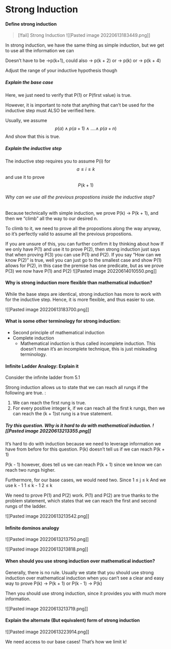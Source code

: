 # Strong Induction 

#### Define strong induction

>[!fail] Strong Induction
>![[Pasted image 20220613183449.png]]

In strong induction, we have the same thing as simple induction, but we get to use all the information we can

Doesn’t have to be →p(k+1), could also → p(k + 2) or → p(k) or → p(k + 4)

Adjust the range of your inductive hypothesis though

##### Explain the base case
Here, we just need to verify that P(1) or P(first value) is true. 

However, it is important to note that anything that can’t be used for the inductive step must ALSO be verified here. 

Usually, we assume 
$$p(a) \land p(a + 1) \land .... \land \; p(a + n)$$
And show that this is true. 

##### Explain the inductive step 

The inductive step requires you to assume P(i) for $$a \leq i \leq k$$ and use it to prove 
$$P(k + 1)$$

###### Why can we use all the previous propostions inside the inductive step? 
Because technically with simple induction, we prove P(k) → P(k + 1), and then we “climb” all the way to our desired n. 

To climb to it, we need to prove all the propostions along the way anyway, so it’s perfectly valid to assume all the previous propostions. 

If you are unsure of this, you can further confirm it by thinking about how If we only have P(1) and use it to prove P(2), then strong induction just says that when proving P(3) you can use P(1) and P(2). 
If you say “How can we know P(2)” is true, well you can just go to the smallest case and show P(1) allows for P(2), in this case the premise has one predicate, but as we prove P(3) we now have P(1) and P(2)
![[Pasted image 20220614010550.png]]





#### Why is strong induction more flexible than mathematical induction?

While the base steps are identical, strong induction has more to work with for the inductive step. Hence, it is more flexible, and thus easier to use. 

![[Pasted image 20220613183700.png]]





#### What is some other terminology for strong induction:
- Second principle of mathematical induction
- Complete induction 
	- Mathematical induction is thus called incomplete induction. This doesn’t mean it’s an incomplete technique, this is just misleading terminology. 

#### Infinite Ladder Analogy: Explain it
Consider the infinite ladder from 5.1

Strong induction allows us to state that we can reach all rungs if the following are true. : 
1. We can reach the first rung is true. 
2. For every positive integer k, if we can reach all the first k rungs, then we can reach the (k + 1)st rung is a true statement. 

##### Try this question. Why is it hard to do with mathematical induction.  ![[Pasted image 20220613213355.png]]

It’s hard to do with induction because we need to leverage information we have from before for this question. 
P(k) doesn’t tell us if we can reach P(k + 1)

P(k - 1) however, does tell us we can reach P(k + 1) since we know we can reach two rungs higher. 

Furthermore, for our base cases, we would need two. 
Since 
1 ≤ j ≤ k
And we use k - 1
1 ≤ k - 1
2 ≤ k

We need to prove P(1) and P(2) work.
P(1) and P(2) are true thanks to the problem statement, which states that we can reach the first and second rungs of the ladder. 

![[Pasted image 20220613213542.png]]




#### Infinite dominos analogy
![[Pasted image 20220613213750.png]]


![[Pasted image 20220613213818.png]]







#### When should you use strong induction over mathematical induction?


Generally, there is no rule. Usually we state that you should use strong induction over mathematical induction when you can’t see a clear and easy way to prove P(k) → P(k + 1)   or   P(k - 1) → P(k)

Then you should use strong induction, since it provides you with much more information. 

![[Pasted image 20220613213719.png]]



#### Explain the alternate (But equivalent) form of strong induction 
![[Pasted image 20220613223914.png]]

We need access to our base cases! That’s how we limit k!